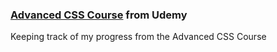 ### [Advanced CSS Course](https://www.udemy.com/course/advanced-css-and-sass/) from Udemy

Keeping track of my progress from the Advanced CSS Course
